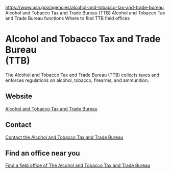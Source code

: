 

https://www.usa.gov/agencies/alcohol-and-tobacco-tax-and-trade-bureau
Alcohol and Tobacco Tax and Trade Bureau (TTB)
Alcohol and Tobacco Tax and Trade Bureau functions
Where to find TTB field offices

Alcohol and Tobacco Tax and Trade Bureau  
(TTB)  
==============================================  

The Alcohol and Tobacco Tax and Trade Bureau (TTB) collects taxes and enforces regulations on alcohol, tobacco, firearms, and ammunition.

Website  
-------  

[Alcohol and Tobacco Tax and Trade Bureau](https://www.ttb.gov)

Contact  
-------  

[Contact the Alcohol and Tobacco Tax and Trade Bureau](https://www.ttb.gov/about-ttb/contact-us)

Find an office near you  
-----------------------  

[Find a field office of The Alcohol and Tobacco Tax and Trade Bureau](https://www.ttb.gov/trade-investigations/tid-map)
